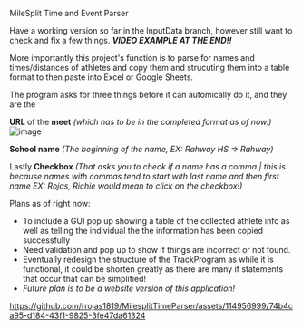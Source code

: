 MileSplit Time and Event Parser

Have a working version so far in the InputData branch, however still want to check and fix a few things.
_**VIDEO EXAMPLE AT THE END!!**_


More importantly this project's function is to parse for names and times/distances of athletes and copy them and strucuting them into a table format to then paste into Excel or Google Sheets.


The program asks for three things before it can automically do it, and they are the 

**URL** of the **meet** _(which has to be in the completed format as of now.)_
![image](https://github.com/rrojas1819/MilesplitTimeParser/assets/114956999/7f4531e7-76da-48c3-a5b5-a931f9394533)




**School name** _(The beginning of the name, EX: Rahway HS => Rahway)_

Lastly
**Checkbox** _(That asks you to check if a name has a comma | this is because names with commas tend to start with last name and then first name EX: Rojas, Richie would mean to click on the checkbox!)_


Plans as of right now:
- To include a GUI pop up showing a table of the collected athlete info as well as telling the individual the the information has been copied successfully
- Need validation and pop up to show if things are incorrect or not found.
- Eventually redesign the structure of the TrackProgram as while it is functional, it could be shorten greatly as there are many if statements that occur that can be simplified!
- _Future plan is to be a website version of this application!_

https://github.com/rrojas1819/MilesplitTimeParser/assets/114956999/74b4ca95-d184-43f1-9825-3fe47da61324
